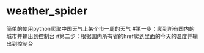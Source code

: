 # weather_spider
简单的使用python爬取中国天气上某个市一周的天气
#第一步：爬到所有国内的城市并输出到控制台
#第二步：根据国内所有省的href爬到里面的今天的温度并输出到控制台
